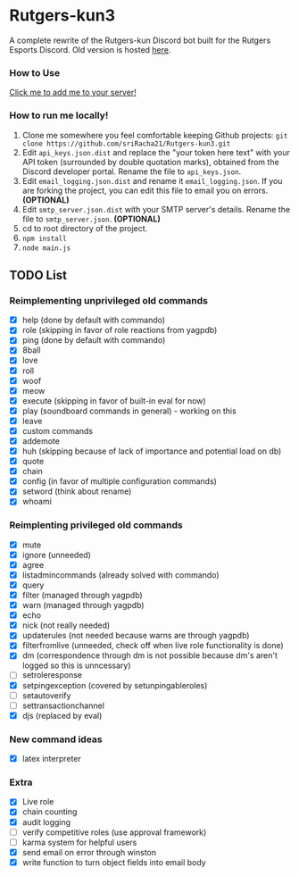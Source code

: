 # Rutgers-kun3

A complete rewrite of the Rutgers-kun Discord bot built for the Rutgers Esports Discord. Old version is hosted [here](https://github.com/sriRacha21/Rutgers-kun).

### How to Use
[Click me to add me to your server!](https://discordapp.com/api/oauth2/authorize?client_id=662131823278817280&permissions=0&scope=bot)

### How to run me locally!
1. Clone me somewhere you feel comfortable keeping Github projects: `git clone https://github.com/sriRacha21/Rutgers-kun3.git`
2. Edit `api_keys.json.dist` and replace the "your token here text" with your API token (surrounded by double quotation marks), obtained from the Discord developer portal. Rename the file to `api_keys.json`.
3. Edit `email_logging.json.dist` and rename it `email_logging.json`. If you are forking the project, you can edit this file to email you on errors. **(OPTIONAL)**
4. Edit `smtp_server.json.dist` with your SMTP server's details. Rename the file to `smtp_server.json`. **(OPTIONAL)**
5. cd to root directory of the project.
6. `npm install`
7. `node main.js`

## TODO List
### Reimplementing unprivileged old commands
- [x] help (done by default with commando)
- [x] role (skipping in favor of role reactions from yagpdb)
- [x] ping (done by default with commando)
- [x] 8ball 
- [x] love
- [x] roll
- [x] woof
- [x] meow
- [x] execute (skipping in favor of built-in eval for now)
- [x] play (soundboard commands in general) - working on this
- [x] leave
- [x] custom commands
- [x] addemote
- [x] huh (skipping because of lack of importance and potential load on db)
- [x] quote
- [x] chain
- [x] config (in favor of multiple configuration commands)
- [x] setword (think about rename)
- [x] whoami
### Reimplenting privileged old commands
- [x] mute
- [x] ignore (unneeded)
- [x] agree
- [x] listadmincommands (already solved with commando)
- [x] query 
- [x] filter (managed through yagpdb)
- [x] warn (managed through yagpdb)
- [x] echo
- [x] nick (not really needed)
- [x] updaterules (not needed because warns are through yagpdb)
- [x] filterfromlive (unneeded, check off when live role functionality is done)
- [x] dm (correspondence through dm is not possible because dm's aren't logged so this is unncessary)
- [ ] setroleresponse
- [x] setpingexception (covered by setunpingableroles)
- [ ] setautoverify
- [ ] settransactionchannel
- [x] djs (replaced by eval)
### New command ideas
- [x] latex interpreter
### Extra
- [x] Live role
- [x] chain counting
- [x] audit logging
- [ ] verify competitive roles (use approval framework)
- [ ] karma system for helpful users
- [x] send email on error through winston
- [x] write function to turn object fields into email body